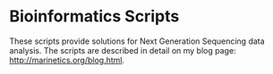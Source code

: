 # Bioinformatics Scripts
These scripts provide solutions for Next Generation Sequencing data analysis. The scripts are described in detail on my blog page: http://marinetics.org/blog.html.

